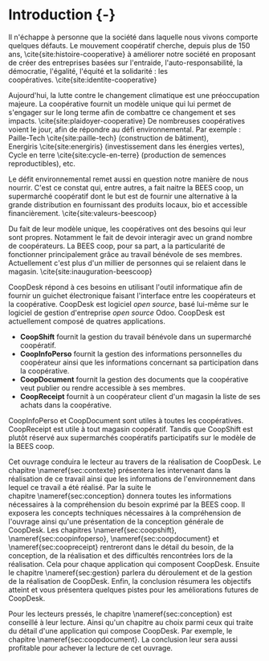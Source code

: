 # Introduction {-}

Il n'échappe à personne que la société dans laquelle nous vivons
comporte quelques défauts. Le mouvement coopératif cherche, depuis
plus de 150 ans, \cite{site:histoire-cooperative} à améliorer notre
société en proposant de créer des entreprises basées sur l'entraide,
l'auto-responsabilité, la démocratie, l'égalité, l'équité et la
solidarité : les coopératives. \cite{site:identite-cooperative}

Aujourd'hui, la lutte contre le changement climatique est une
préoccupation majeure. La coopérative fournit un modèle unique qui lui
permet de s'engager sur le long terme afin de combattre ce changement et
ses impacts. \cite{site:plaidoyer-cooperative} De nombreuses
coopératives voient le jour, afin de répondre au défi environnemental.
Par exemple : Paille-Tech \cite{site:paille-tech} (construction de
bâtiment), Energiris \cite{site:energiris} (investissement dans les
énergies vertes), Cycle en terre \cite{site:cycle-en-terre} (production
de semences reproductibles), etc.

Le défit environnemental remet aussi en question notre manière de
nous nourrir. C'est ce constat qui, entre autres, a fait naitre la
BEES coop, un supermarché coopératif dont le but est de fournir une
alternative à la grande distribution en fournissant des produits locaux,
bio et accessible financièrement. \cite{site:valeurs-beescoop}

Du fait de leur modèle unique, les coopératives ont des besoins qui
leur sont propres. Notamment le fait de devoir interagir avec un grand
nombre de coopérateurs. La BEES coop, pour sa part, a la particularité
de fonctionner principalement grâce au travail bénévole de ses membres.
Actuellement c'est plus d'un millier de personnes qui se relaient dans
le magasin. \cite{site:inauguration-beescoop}

CoopDesk répond à ces besoins en utilisant l'outil informatique afin de
fournir un guichet électronique faisant l'interface entre les
coopérateurs et la coopérative. CoopDesk est logiciel *open source*,
basé lui-même sur le logiciel de gestion d'entreprise *open source*
Odoo. CoopDesk est actuellement composé de quatres applications.

- **CoopShift** fournit la gestion du travail bénévole dans un
  supermarché coopératif.
- **CoopInfoPerso** fournit la gestion des informations personnelles du
  coopérateur ainsi que les informations concernant sa participation
  dans la coopérative.
- **CoopDocument** fournit la gestion des documents que la coopérative
  veut publier ou rendre accessible à ses membres.
- **CoopReceipt** fournit à un coopérateur client d'un magasin la liste
  de ses achats dans la coopérative.

CoopInfoPerso et CoopDocument sont utiles à toutes les coopératives.
CoopReceipt est utile à tout magasin coopératif. Tandis que CoopShift
est plutôt réservé aux supermarchés coopératifs participatifs sur le
modèle de la BEES coop.

Cet ouvrage conduira le lecteur au travers de la réalisation de
CoopDesk. Le chapitre \nameref{sec:contexte} présentera les intervenant
dans la réalisation de ce travail ainsi que les informations de
l'environnement dans lequel ce travail a été réalisé. Par la suite le
chapitre \nameref{sec:conception} donnera toutes les informations
nécessaires à la compréhension du besoin exprimé par la BEES coop. Il
exposera les concepts techniques nécessaires à la compréhension de
l'ouvrage ainsi qu'une présentation de la conception générale de
CoopDesk. Les chapitres \nameref{sec:coopshift},
\nameref{sec:coopinfoperso}, \nameref{sec:coopdocument} et
\nameref{sec:coopreceipt} rentreront dans le détail du besoin, de la
conception, de la réalisation et des difficultés rencontrées lors de la
réalisation. Cela pour chaque application qui composent CoopDesk.
Ensuite le chapitre \nameref{sec:gestion} parlera du déroulement et de
la gestion de la réalisation de CoopDesk.  Enfin, la conclusion résumera
les objectifs atteint et vous présentera quelques pistes pour les
améliorations futures de CoopDesk.

Pour les lecteurs pressés, le chapitre \nameref{sec:conception} est
conseillé à leur lecture. Ainsi qu'un chapitre au choix parmi ceux qui
traite du détail d'une application qui compose CoopDesk. Par exemple, le
chapitre \nameref{sec:coopdocument}. La conclusion leur sera aussi
profitable pour achever la lecture de cet ouvrage.
